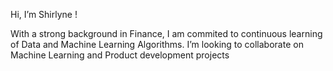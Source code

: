 Hi, I’m Shirlyne ! 

With a strong background in Finance, I am commited to continuous learning of Data and Machine Learning Algorithms. I’m looking to collaborate on Machine Learning and Product development projects

<!---
Shirlyngit/Shirlyngit is a ✨ special ✨ repository because its `README.md` (this file) appears on your GitHub profile.
You can click the Preview link to take a look at your changes.
--->
